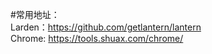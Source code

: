 #常用地址：  
Larden：<https://github.com/getlantern/lantern>  
Chrome: <https://tools.shuax.com/chrome/>
